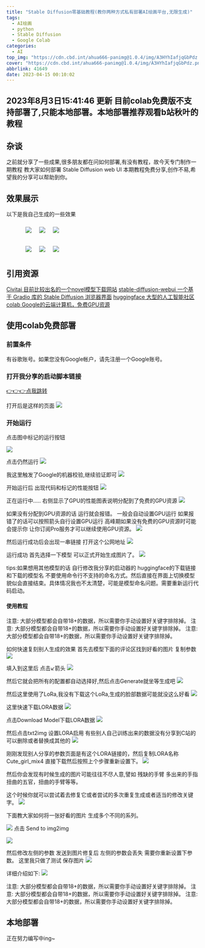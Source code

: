 ```yaml
---
title: "Stable Diffusion零基础教程(教你两种方式私有部署AI绘画平台,无限生成)"
tags:
  - AI绘画
  - python
  - Stable Diffusion
  - Google Colab
categories:
  - AI
top_img: "https://cdn.cbd.int/ahua666-panimg@1.0.4/img/A3HYhIafjqGbPdz.png"
cover: "https://cdn.cbd.int/ahua666-panimg@1.0.4/img/A3HYhIafjqGbPdz.png"
abbrlink: 41649
date: 2023-04-15 00:10:02
---
```


## 2023年8月3日15:41:46 更新  目前colab免费版不支持部署了,只能本地部署。本地部署推荐观看b站秋叶的教程

## 杂谈

之前就分享了一些成果,很多朋友都在问如何部署,有没有教程，故今天专门制作一期教程 教大家如何部署 Stable Diffusion web UI
本期教程免费分享,创作不易,希望我的分享可以帮助到你。

## 效果展示

以下是我自己生成的一些效果

<figure style="display: flex;">
    <img style="margin: 10px;" src="https://cdn.cbd.int/ahua666-panimg@1.0.4/img/A3HYhIafjqGbPdz.png">
    <img style="margin: 10px;" src="https://cdn.cbd.int/ahua666-panimg@1.0.4/img/sBXpNmuObVcJ17t.png">
    <img style="margin: 10px;" src="https://cdn.cbd.int/ahua666-panimg@1.0.4/img/rwMNGy1Fx3C2hI7.png">
</figure>

<figure style="display: flex;">
    <img style="margin: 10px;" src="https://cdn.cbd.int/ahua666-panimg@1.0.4/img/XsCYaK8zeyVqDQR.png">
    <img style="margin: 10px;" src="https://cdn.cbd.int/ahua666-panimg@1.0.4/img/7efqXBzc6oWSDhv.png">
    <img style="margin: 10px;" src="https://cdn.cbd.int/ahua666-panimg@1.0.4/img/P6FpLrac91kB8QZ.png">
</figure>

## 引用资源
[Civitai  目前比较出名的一个novel模型下载网站](https://civitai.com/)
[stable-diffusion-webui  一个基于 Gradio 库的 Stable Diffusion 浏览器界面](https://github.com/AUTOMATIC1111/stable-diffusion-webui)
[huggingface  大型的人工智能社区](https://huggingface.co/)
[colab  Google的云端计算机，免费GPU资源](https://colab.research.google.com/)

## 使用colab免费部署

### 前置条件

有谷歌账号。如果您没有Google帐户，请先注册一个Google账号。

### 打开我分享的启动脚本链接

[👉👉👉点我跳转](https://colab.research.google.com/drive/15yNkEd5bywFeCoYu9XQkNDjDBFs79K6D?usp=sharing)

打开后是这样的页面
![](https://cdn.cbd.int/ahua666-panimg@1.0.4/img/UolCJEAOr7NMiZQ.png)

### 开始运行

点击图中标记的运行按钮

![](https://cdn.cbd.int/ahua666-panimg@1.0.4/img/oKcAbh9Wv7DmGiZ.png)

点击仍然运行
![](https://cdn.cbd.int/ahua666-panimg@1.0.4/img/OPAfBS8VRW3Ztyx.png)

我这里触发了Google的机器校验,继续验证即可
![](https://cdn.cbd.int/ahua666-panimg@1.0.4/img/dHxBN4seXnpVg68.png)

开始运行后 出现代码和标记的性能按钮
![](https://cdn.cbd.int/ahua666-panimg@1.0.4/img/pVAjJ7RTW1H3Pmk.png)

正在运行中..... 右侧显示了GPU的性能图表说明分配到了免费的GPU资源
![](https://cdn.cbd.int/ahua666-panimg@1.0.4/img/Wo27h9x8pHBPIvV.png)

如果没有分配到GPU资源的话 运行就会报错。
一般会自动设置GPU运行 如果报错了的话可以按照箭头自行设置GPU运行 高峰期如果没有免费的GPU资源时可能会提示你 让你订阅Pro服务才可以继续使用GPU资源。
![](https://cdn.cbd.int/ahua666-panimg@1.0.4/img/nONwZ2tF6BGuLpD.png)

然后运行成功后会出现一串链接 打开这个公网地址
![](https://cdn.cbd.int/ahua666-panimg@1.0.4/img/78IFQKDYl2weiug.png)


运行成功 首先选择一下模型 可以正式开始生成图片了。
![](https://cdn.cbd.int/ahua666-panimg@1.0.4/img/NUjgG94Z6OiabAW.png)

tips:如果想用其他模型的话 自行修改我分享的启动器的 huggingface的下载链接和下载的模型名 不要使用命令行不支持的命名方式。然后直接在界面上切换模型貌似会直接结束。具体情况我也不太清楚，可能是模型命名问题。需要重新运行代码启动。

#### 使用教程

注意: 大部分模型都会自带18+的数据，所以需要你手动设置好关键字排除掉。
注意: 大部分模型都会自带18+的数据，所以需要你手动设置好关键字排除掉。
注意: 大部分模型都会自带18+的数据，所以需要你手动设置好关键字排除掉。



如何快速复刻别人生成的效果
首先去模型下面的评论区找到好看的图片
复制参数
![](https://cdn.cbd.int/ahua666-panimg@1.0.4/img/NsbJp32GYgtEm68.png)

填入到这里后 点击↙箭头
![](https://cdn.cbd.int/ahua666-panimg@1.0.4/img/G7BbVeQi2jCROkl.png)

然后它就会把所有的配置都自动选择好,然后点击Generate就坐等生成吧
![](https://cdn.cbd.int/ahua666-panimg@1.0.4/img/KtxwLIcBHU78rdm.png)

然后这里使用了LoRa,我没有下载这个LoRa,生成的脸部数据可能就没这么好看 
![](https://cdn.cbd.int/ahua666-panimg@1.0.4/img/tcjrVmoDwLeSJQK.png)

这里快速下载LORA数据
![](https://cdn.cbd.int/ahua666-panimg@1.0.4/img/DNPzdtZsYpM8x7H.png)

点击Download Model下载LORA数据
![](https://cdn.cbd.int/ahua666-panimg@1.0.4/img/drSOBLlJc16YEiA.png)

然后点击txt2img 设置LORA启用 有些别人自己训练出来的数据没有分享到C站的可以删除或者替换成其他的
![](https://cdn.cbd.int/ahua666-panimg@1.0.4/img/Kr4ZEiMhTLoqUzb.png)

刚刚发现别人分享的参数页面是有这个LORA链接的，然后复制LORA名称Cute_girl_mix4 直接下载然后按照上个步骤重新设置下。
![](https://cdn.cbd.int/ahua666-panimg@1.0.4/img/2oaO1HCBujvkegY.png)


然后你会发现有时候生成的图片可能往往不尽人意,譬如 残缺的手臂 多出来的手指 扭曲的五官，扭曲的手臂等等。

这个时候你就可以尝试着去修复它或者尝试的多次重复生成或者适当的修改关键字。
![](https://cdn.cbd.int/ahua666-panimg@1.0.4/img/M5vGJR8UyAWIox3.png)

下面教大家如何将一张好看的图片 生成多个不同的系列。

![](https://cdn.cbd.int/ahua666-panimg@1.0.4/img/E3e1DGy5OaAJkUT.png)
点击 Send to img2img

![](https://cdn.cbd.int/ahua666-panimg@1.0.4/img/7rbPXNysJpVKcei.png)

然后修改左侧的参数 发送到图片修复后 左侧的参数会丢失 需要你重新设置下参数。
这里我只做了测试
保存图片 
![](https://cdn.cbd.int/ahua666-panimg@1.0.4/img/wHpNiV1QojmY9Lt.png)

详细介绍如下:
![](https://cdn.cbd.int/ahua666-panimg@1.0.4/img/3ezMUYyW6nsBcJ2.png)


注意: 大部分模型都会自带18+的数据，所以需要你手动设置好关键字排除掉。
注意: 大部分模型都会自带18+的数据，所以需要你手动设置好关键字排除掉。
注意: 大部分模型都会自带18+的数据，所以需要你手动设置好关键字排除掉。

## 本地部署

正在努力编写中ing~
